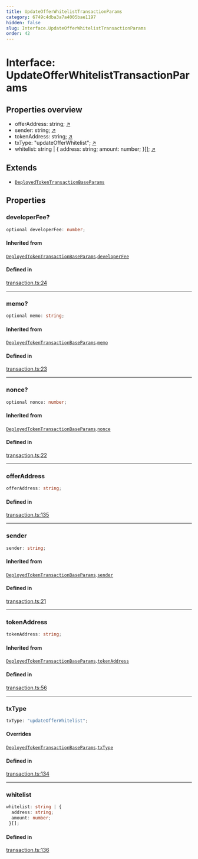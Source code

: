 ```yaml
---
title: UpdateOfferWhitelistTransactionParams
category: 6749c4dba3a7a4005bae1197
hidden: false
slug: Interface.UpdateOfferWhitelistTransactionParams
order: 42
---
```


# Interface: UpdateOfferWhitelistTransactionParams

## Properties overview

- offerAddress:  string; [↗](#offeraddress)
- sender:  string; [↗](#sender)
- tokenAddress:  string; [↗](#tokenaddress)
- txType:  "updateOfferWhitelist"; [↗](#txtype)
- whitelist:  string | {
  address: string;
  amount: number;
 }[]; [↗](#whitelist)

## Extends

- [`DeployedTokenTransactionBaseParams`](interfacedeployedtokentransactionbaseparams)

## Properties

### developerFee?

```ts
optional developerFee: number;
```

#### Inherited from

[`DeployedTokenTransactionBaseParams`](interfacedeployedtokentransactionbaseparams).[`developerFee`](Interface.DeployedTokenTransactionBaseParams.md#developerfee)

#### Defined in

[transaction.ts:24](https://github.com/zkcloudworker/minatokens-lib/blob/main/packages/api/src/transaction.ts#L24)

***

### memo?

```ts
optional memo: string;
```

#### Inherited from

[`DeployedTokenTransactionBaseParams`](interfacedeployedtokentransactionbaseparams).[`memo`](Interface.DeployedTokenTransactionBaseParams.md#memo)

#### Defined in

[transaction.ts:23](https://github.com/zkcloudworker/minatokens-lib/blob/main/packages/api/src/transaction.ts#L23)

***

### nonce?

```ts
optional nonce: number;
```

#### Inherited from

[`DeployedTokenTransactionBaseParams`](interfacedeployedtokentransactionbaseparams).[`nonce`](Interface.DeployedTokenTransactionBaseParams.md#nonce)

#### Defined in

[transaction.ts:22](https://github.com/zkcloudworker/minatokens-lib/blob/main/packages/api/src/transaction.ts#L22)

***

### offerAddress

```ts
offerAddress: string;
```

#### Defined in

[transaction.ts:135](https://github.com/zkcloudworker/minatokens-lib/blob/main/packages/api/src/transaction.ts#L135)

***

### sender

```ts
sender: string;
```

#### Inherited from

[`DeployedTokenTransactionBaseParams`](interfacedeployedtokentransactionbaseparams).[`sender`](Interface.DeployedTokenTransactionBaseParams.md#sender)

#### Defined in

[transaction.ts:21](https://github.com/zkcloudworker/minatokens-lib/blob/main/packages/api/src/transaction.ts#L21)

***

### tokenAddress

```ts
tokenAddress: string;
```

#### Inherited from

[`DeployedTokenTransactionBaseParams`](interfacedeployedtokentransactionbaseparams).[`tokenAddress`](Interface.DeployedTokenTransactionBaseParams.md#tokenaddress)

#### Defined in

[transaction.ts:56](https://github.com/zkcloudworker/minatokens-lib/blob/main/packages/api/src/transaction.ts#L56)

***

### txType

```ts
txType: "updateOfferWhitelist";
```

#### Overrides

[`DeployedTokenTransactionBaseParams`](interfacedeployedtokentransactionbaseparams).[`txType`](Interface.DeployedTokenTransactionBaseParams.md#txtype)

#### Defined in

[transaction.ts:134](https://github.com/zkcloudworker/minatokens-lib/blob/main/packages/api/src/transaction.ts#L134)

***

### whitelist

```ts
whitelist: string | {
  address: string;
  amount: number;
 }[];
```

#### Defined in

[transaction.ts:136](https://github.com/zkcloudworker/minatokens-lib/blob/main/packages/api/src/transaction.ts#L136)

